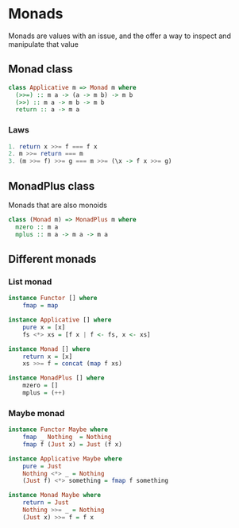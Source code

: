 # Monads

Monads are values with an issue, and the offer a way to inspect and manipulate that value

## Monad class

```haskell
class Applicative m => Monad m where
  (>>=) :: m a -> (a -> m b) -> m b
  (>>) :: m a -> m b -> m b
  return :: a -> m a
```

### Laws

```haskell
1. return x >>= f === f x
2. m >>= return === m
3. (m >>= f) >>= g === m >>= (\x -> f x >>= g)
```

## MonadPlus class

Monads that are also monoids

```haskell
class (Monad m) => MonadPlus m where
  mzero :: m a
  mplus :: m a -> m a -> m a
```

## Different monads

### List monad

```haskell
instance Functor [] where
    fmap = map

instance Applicative [] where
    pure x = [x]
    fs <*> xs = [f x | f <- fs, x <- xs]

instance Monad [] where
    return x = [x]
    xs >>= f = concat (map f xs)

instance MonadPlus [] where
    mzero = []
    mplus = (++)
```

### Maybe monad

```haskell
instance Functor Maybe where
    fmap _ Nothing  = Nothing
    fmap f (Just x) = Just (f x)

instance Applicative Maybe where
    pure = Just
    Nothing <*> _ = Nothing
    (Just f) <*> something = fmap f something

instance Monad Maybe where
    return = Just
    Nothing >>= _ = Nothing
    (Just x) >>= f = f x
```
